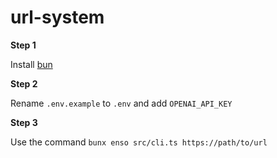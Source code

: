 # url-system

**Step 1**

Install [bun](https://github.com/oven-sh/bun#install)

**Step 2**

Rename `.env.example` to `.env` and add `OPENAI_API_KEY`

**Step 3**

Use the command `bunx enso src/cli.ts https://path/to/url`